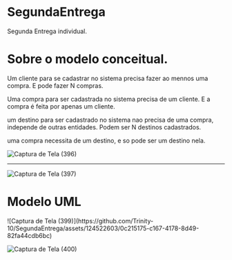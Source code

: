 # SegundaEntrega
Segunda Entrega individual.
<h1>Sobre o modelo conceitual.</h1>
  <p>Um cliente para se cadastrar no sistema precisa fazer ao mennos uma compra. E pode fazer N compras.

Uma compra para ser cadastrada no sistema precisa de um cliente. E a compra é feita por apenas um cliente.

um destino para ser cadastrado no sistema nao precisa de uma compra, independe de outras entidades. Podem ser N destinos cadastrados.

uma compra necessita de um destino, e so pode ser um destino nela.</p>

![Captura de Tela (396)](https://github.com/Trinity-10/SegundaEntrega/assets/124522603/016eab6f-4b29-4cbb-b3d7-08464b3c6d66)

<hr>


![Captura de Tela (397)](https://github.com/Trinity-10/SegundaEntrega/assets/124522603/ce664834-3613-43b1-96cd-1dfffccf641a)

<h1>Modelo UML</h1>
![Captura de Tela (399)](https://github.com/Trinity-10/SegundaEntrega/assets/124522603/0c215175-c167-4178-8d49-82fa44cdb6bc)



![Captura de Tela (400)](https://github.com/Trinity-10/SegundaEntrega/assets/124522603/4dff3a49-844a-44b4-8b7f-afb4be82f0b3)
